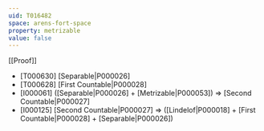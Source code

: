```yaml
---
uid: T016482
space: arens-fort-space
property: metrizable
value: false
---
```

[[Proof]]

* [T000630] [Separable|P000026]
* [T000628] [First Countable|P000028]
* [I000061] ([Separable|P000026] + [Metrizable|P000053]) => [Second Countable|P000027]
* [I000125] [Second Countable|P000027] => ([Lindelof|P000018] + [First Countable|P000028] + [Separable|P000026])

